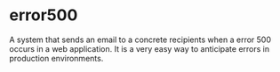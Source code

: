 error500
========

A system that sends an email to a concrete recipients when a error 500 occurs in a web application. It is a very easy way to anticipate errors in production environments.